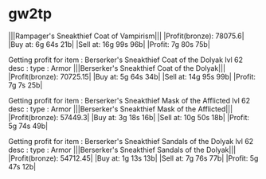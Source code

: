 # gw2tp

|||Rampager's Sneakthief Coat of Vampirism|||
|Profit(bronze): 78075.6|
|Buy at: 6g 64s 21b|
|Sell at: 16g 99s 96b|
|Profit: 7g 80s 75b|



Getting profit for item : Berserker's Sneakthief Coat of the Dolyak lvl 62 desc :  type : Armor
|||Berserker's Sneakthief Coat of the Dolyak|||
|Profit(bronze): 70725.15|
|Buy at: 5g 64s 34b|
|Sell at: 14g 95s 99b|
|Profit: 7g 7s 25b|



Getting profit for item : Berserker's Sneakthief Mask of the Afflicted lvl 62 desc :  type : Armor
|||Berserker's Sneakthief Mask of the Afflicted|||
|Profit(bronze): 57449.3|
|Buy at: 3g 18s 16b|
|Sell at: 10g 50s 18b|
|Profit: 5g 74s 49b|



Getting profit for item : Berserker's Sneakthief Sandals of the Dolyak lvl 62 desc :  type : Armor
|||Berserker's Sneakthief Sandals of the Dolyak|||
|Profit(bronze): 54712.45|
|Buy at: 1g 13s 13b|
|Sell at: 7g 76s 77b|
|Profit: 5g 47s 12b|
